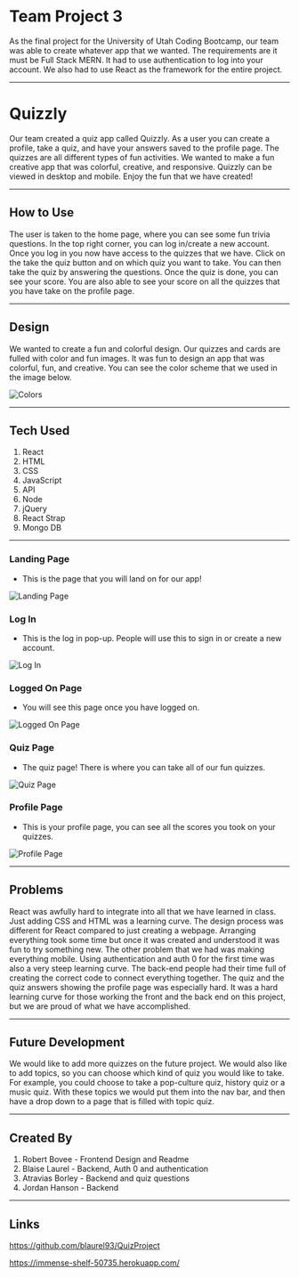 

# Team Project 3

As the final project for the University of Utah Coding Bootcamp, our team was able to create whatever app that we wanted.  The requirements are it must be Full Stack MERN.  It had to use authentication to log into your account. We also had to use React as the framework for the entire project.

*****

# Quizzly

Our team created a quiz app called Quizzly.  As a user you can create a profile, take a quiz, and have your answers saved to the profile page.  The quizzes are all different types of fun activities.  We wanted to make a fun creative app that was colorful, creative, and responsive.  Quizzly can be viewed in desktop and mobile.  Enjoy the fun that we have created!

*****

## How to Use

The user is taken to the home page, where you can see some fun trivia questions.  In the top right corner, you can log in/create a new account.  Once you log in you now have access to the quizzes that we have.  Click on the take the quiz button and on which quiz you want to take.  You can then take the quiz by answering the questions.  Once the quiz is done, you can see your score.  You are also able to see your score on all the quizzes that you have take on the profile page.  

*****

## Design  

We wanted to create a fun and colorful design.  Our quizzes and cards are fulled with color and fun images.  It was fun to design an app that was colorful, fun, and creative.  You can see the color scheme that we used in the image below.

![Colors](src/assets/Projectcolor.PNG " SSH Instructions 6")

*****

## Tech Used

1. React
2. HTML
3. CSS
4. JavaScript
5. API
6. Node
7. jQuery
8. React Strap
9. Mongo DB


*****

### Landing Page

* This is the page that you will land on for our app!

![Landing Page](src/assets/LandingPage.PNG " SSH Instructions 6")

### Log In 

* This is the log in pop-up.  People will use this to sign in or create a new account.

![Log In](src/assets/logIn.PNG  " SSH Instructions 6")

### Logged On Page

* You will see this page once you have logged on.

![Logged On Page](src/assets/LoggedOnLander.PNG " SSH Instructions 6")

### Quiz Page

* The quiz page! There is where you can take all of our fun quizzes.

![Quiz Page](src/assets/QuizPage.PNG " SSH Instructions 6")

### Profile Page

* This is your profile page, you can see all the scores you took on your quizzes.

![Profile Page](src/assets/profilepage.PNG " SSH Instructions 6")

*****

## Problems 

React was awfully hard to integrate into all that we have learned in class.  Just adding CSS and HTML was a learning curve.  The design process was different for React compared to just creating a webpage.  Arranging everything took some time but once it was created and understood it was fun to try something new.  The other problem that we had was making everything mobile. Using authentication and auth 0 for the first time was also a very steep learning curve.  The back-end people had their time full of creating the correct code to connect everything together.  The quiz and the quiz answers showing the profile page was especially hard.  It was a hard learning curve for those working the front and the back end on this project, but we are proud of what we have accomplished.

*****

## Future Development 

We would like to add more quizzes on the future project.  We would also like to add topics, so you can choose which kind of quiz you would like to take.  For example, you could choose to take a pop-culture quiz, history quiz or a music quiz.  With these topics we would put them into the nav bar, and then have a drop down to a page that is filled with topic quiz.  

*****

## Created By

1. Robert Bovee - Frontend Design and Readme
2. Blaise Laurel - Backend, Auth 0 and authentication
3. Atravias Borley - Backend and quiz questions
4. Jordan Hanson - Backend

*****

## Links 

https://github.com/blaurel93/QuizProject

https://immense-shelf-50735.herokuapp.com/

